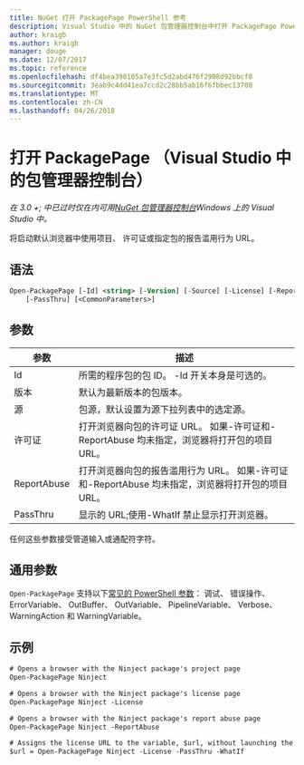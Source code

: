 ```yaml
---
title: NuGet 打开 PackagePage PowerShell 参考
description: Visual Studio 中的 NuGet 包管理器控制台中打开 PackagePage PowerShell 命令参考。
author: kraigb
ms.author: kraigb
manager: douge
ms.date: 12/07/2017
ms.topic: reference
ms.openlocfilehash: df4bea390105a7e3fc5d2abd476f2908d92bbcf8
ms.sourcegitcommit: 3eab9c4dd41ea7ccd2c28bb5ab16f6fbbec13708
ms.translationtype: MT
ms.contentlocale: zh-CN
ms.lasthandoff: 04/26/2018
---
```

# <a name="open-packagepage-package-manager-console-in-visual-studio"></a>打开 PackagePage （Visual Studio 中的包管理器控制台）

*在 3.0 +; 中已过时仅在内可用[NuGet 包管理器控制台](package-manager-console.md)Windows 上的 Visual Studio 中。*

将启动默认浏览器中使用项目、 许可证或指定包的报告滥用行为 URL。

## <a name="syntax"></a>语法

```ps
Open-PackagePage [-Id] <string> [-Version] [-Source] [-License] [-ReportAbuse]
    [-PassThru] [<CommonParameters>]
```

## <a name="parameters"></a>参数

| 参数 | 描述 |
| --- | --- |
| Id | 所需的程序包的包 ID。 -Id 开关本身是可选的。 |
| 版本 | 默认为最新版本的包版本。 |
| 源 | 包源，默认设置为源下拉列表中的选定源。 |
| 许可证 | 打开浏览器向包的许可证 URL。 如果-许可证和-ReportAbuse 均未指定，浏览器将打开包的项目 URL。 |
| ReportAbuse | 打开浏览器向包的报告滥用行为 URL。 如果-许可证和-ReportAbuse 均未指定，浏览器将打开包的项目 URL。 |
| PassThru | 显示的 URL;使用-WhatIf 禁止显示打开浏览器。 |

任何这些参数接受管道输入或通配符字符。

## <a name="common-parameters"></a>通用参数

`Open-PackagePage` 支持以下[常见的 PowerShell 参数](http://go.microsoft.com/fwlink/?LinkID=113216)： 调试、 错误操作、 ErrorVariable、 OutBuffer、 OutVariable、 PipelineVariable、 Verbose、 WarningAction 和 WarningVariable。

## <a name="examples"></a>示例

```ps
# Opens a browser with the Ninject package's project page
Open-PackagePage Ninject

# Opens a browser with the Ninject package's license page
Open-PackagePage Ninject -License

# Opens a browser with the Ninject package's report abuse page  
Open-PackagePage Ninject -ReportAbuse

# Assigns the license URL to the variable, $url, without launching the browser
$url = Open-PackagePage Ninject -License -PassThru -WhatIf
```
